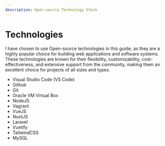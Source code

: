 ```yaml
---
description: Open-source Technology Stack
---
```


# Technologies

I have chosen to use Open-source technologies in this guide, as they are a highly popular choice for building web applications and software systems. These technologies are known for their flexibility, customizability, cost-effectiveness, and extensive support from the community, making them an excellent choice for projects of all sizes and types.

* Visual Studio Code (VS Code)
* Github
* Git
* Oracle VM Virtual Box
* NodeJS
* Vagrant
* VueJS
* NuxtJS
* Laravel
* Vuetify
* TailwindCSS
* MySQL

